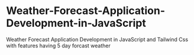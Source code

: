 # Weather-Forecast-Application-Development-in-JavaScript
Weather Forecast Application Development in JavaScript and Tailwind Css with features having 5 day forcast weather

